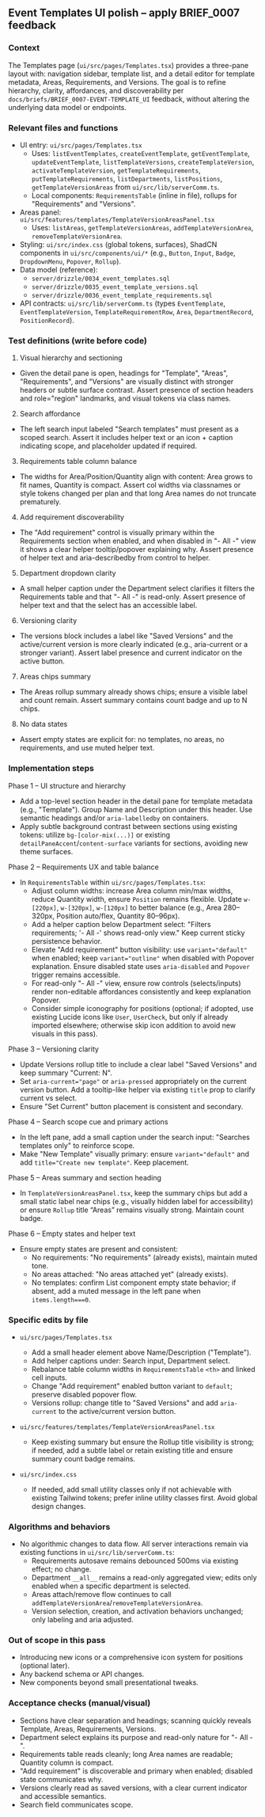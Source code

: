 ## Event Templates UI polish – apply BRIEF_0007 feedback

### Context
The Templates page (`ui/src/pages/Templates.tsx`) provides a three-pane layout with: navigation sidebar, template list, and a detail editor for template metadata, Areas, Requirements, and Versions. The goal is to refine hierarchy, clarity, affordances, and discoverability per `docs/briefs/BRIEF_0007-EVENT-TEMPLATE_UI` feedback, without altering the underlying data model or endpoints.

### Relevant files and functions
- UI entry: `ui/src/pages/Templates.tsx`
  - Uses: `listEventTemplates`, `createEventTemplate`, `getEventTemplate`, `updateEventTemplate`, `listTemplateVersions`, `createTemplateVersion`, `activateTemplateVersion`, `getTemplateRequirements`, `putTemplateRequirements`, `listDepartments`, `listPositions`, `getTemplateVersionAreas` from `ui/src/lib/serverComm.ts`.
  - Local components: `RequirementsTable` (inline in file), rollups for "Requirements" and "Versions".
- Areas panel: `ui/src/features/templates/TemplateVersionAreasPanel.tsx`
  - Uses: `listAreas`, `getTemplateVersionAreas`, `addTemplateVersionArea`, `removeTemplateVersionArea`.
- Styling: `ui/src/index.css` (global tokens, surfaces), ShadCN components in `ui/src/components/ui/*` (e.g., `Button`, `Input`, `Badge`, `DropdownMenu`, `Popover`, `Rollup`).
- Data model (reference):
  - `server/drizzle/0034_event_templates.sql`
  - `server/drizzle/0035_event_template_versions.sql`
  - `server/drizzle/0036_event_template_requirements.sql`
- API contracts: `ui/src/lib/serverComm.ts` (types `EventTemplate`, `EventTemplateVersion`, `TemplateRequirementRow`, `Area`, `DepartmentRecord`, `PositionRecord`).

### Test definitions (write before code)
1) Visual hierarchy and sectioning
- Given the detail pane is open, headings for "Template", "Areas", "Requirements", and "Versions" are visually distinct with stronger headers or subtle surface contrast. Assert presence of section headers and role="region" landmarks, and visual tokens via class names.

2) Search affordance
- The left search input labeled "Search templates" must present as a scoped search. Assert it includes helper text or an icon + caption indicating scope, and placeholder updated if required.

3) Requirements table column balance
- The widths for Area/Position/Quantity align with content: Area grows to fit names, Quantity is compact. Assert col widths via classnames or style tokens changed per plan and that long Area names do not truncate prematurely.

4) Add requirement discoverability
- The "Add requirement" control is visually primary within the Requirements section when enabled, and when disabled in "- All -" view it shows a clear helper tooltip/popover explaining why. Assert presence of helper text and aria-describedby from control to helper.

5) Department dropdown clarity
- A small helper caption under the Department select clarifies it filters the Requirements table and that "- All -" is read-only. Assert presence of helper text and that the select has an accessible label.

6) Versioning clarity
- The versions block includes a label like "Saved Versions" and the active/current version is more clearly indicated (e.g., aria-current or a stronger variant). Assert label presence and current indicator on the active button.

7) Areas chips summary
- The Areas rollup summary already shows chips; ensure a visible label and count remain. Assert summary contains count badge and up to N chips.

8) No data states
- Assert empty states are explicit for: no templates, no areas, no requirements, and use muted helper text.

### Implementation steps

Phase 1 – UI structure and hierarchy
- Add a top-level section header in the detail pane for template metadata (e.g., "Template"). Group Name and Description under this header. Use semantic headings and/or `aria-labelledby` on containers.
- Apply subtle background contrast between sections using existing tokens: utilize `bg-[color-mix(...)]` or existing `detailPaneAccent`/`content-surface` variants for sections, avoiding new theme surfaces.

Phase 2 – Requirements UX and table balance
- In `RequirementsTable` within `ui/src/pages/Templates.tsx`:
  - Adjust column widths: increase Area column min/max widths, reduce Quantity width, ensure `Position` remains flexible. Update `w-[220px]`, `w-[320px]`, `w-[120px]` to better balance (e.g., Area 280–320px, Position auto/flex, Quantity 80–96px).
  - Add a helper caption below Department select: "Filters requirements; '- All -' shows read-only view." Keep current sticky persistence behavior.
  - Elevate "Add requirement" button visibility: use `variant="default"` when enabled; keep `variant="outline"` when disabled with Popover explanation. Ensure disabled state uses `aria-disabled` and `Popover` trigger remains accessible.
  - For read-only "- All -" view, ensure row controls (selects/inputs) render non-editable affordances consistently and keep explanation Popover.
  - Consider simple iconography for positions (optional; if adopted, use existing Lucide icons like `User`, `UserCheck`, but only if already imported elsewhere; otherwise skip icon addition to avoid new visuals in this pass).

Phase 3 – Versioning clarity
- Update Versions rollup title to include a clear label "Saved Versions" and keep summary "Current: N".
- Set `aria-current="page"` or `aria-pressed` appropriately on the current version button. Add a tooltip-like helper via existing `title` prop to clarify current vs select.
- Ensure "Set Current" button placement is consistent and secondary.

Phase 4 – Search scope cue and primary actions
- In the left pane, add a small caption under the search input: "Searches templates only" to reinforce scope.
- Make "New Template" visually primary: ensure `variant="default"` and add `title="Create new template"`. Keep placement.

Phase 5 – Areas summary and section heading
- In `TemplateVersionAreasPanel.tsx`, keep the summary chips but add a small static label near chips (e.g., visually hidden label for accessibility) or ensure `Rollup` title “Areas” remains visually strong. Maintain count badge.

Phase 6 – Empty states and helper text
- Ensure empty states are present and consistent:
  - No requirements: "No requirements" (already exists), maintain muted tone.
  - No areas attached: "No areas attached yet" (already exists).
  - No templates: confirm List component empty state behavior; if absent, add a muted message in the left pane when `items.length===0`.

### Specific edits by file
- `ui/src/pages/Templates.tsx`
  - Add a small header element above Name/Description ("Template").
  - Add helper captions under: Search input, Department select.
  - Rebalance table column widths in `RequirementsTable` `<th>` and linked cell inputs.
  - Change "Add requirement" enabled button variant to `default`; preserve disabled popover flow.
  - Versions rollup: change title to "Saved Versions" and add `aria-current` to the active/current version button.

- `ui/src/features/templates/TemplateVersionAreasPanel.tsx`
  - Keep existing summary but ensure the Rollup title visibility is strong; if needed, add a subtle label or retain existing title and ensure summary count badge remains.

- `ui/src/index.css`
  - If needed, add small utility classes only if not achievable with existing Tailwind tokens; prefer inline utility classes first. Avoid global design changes.

### Algorithms and behaviors
- No algorithmic changes to data flow. All server interactions remain via existing functions in `ui/src/lib/serverComm.ts`:
  - Requirements autosave remains debounced 500ms via existing effect; no change.
  - Department `__all__` remains a read-only aggregated view; edits only enabled when a specific department is selected.
  - Areas attach/remove flow continues to call `addTemplateVersionArea`/`removeTemplateVersionArea`.
  - Version selection, creation, and activation behaviors unchanged; only labeling and aria adjusted.

### Out of scope in this pass
- Introducing new icons or a comprehensive icon system for positions (optional later).
- Any backend schema or API changes.
- New components beyond small presentational tweaks.

### Acceptance checks (manual/visual)
- Sections have clear separation and headings; scanning quickly reveals Template, Areas, Requirements, Versions.
- Department select explains its purpose and read-only nature for "- All -".
- Requirements table reads cleanly; long Area names are readable; Quantity column is compact.
- "Add requirement" is discoverable and primary when enabled; disabled state communicates why.
- Versions clearly read as saved versions, with a clear current indicator and accessible semantics.
- Search field communicates scope.
